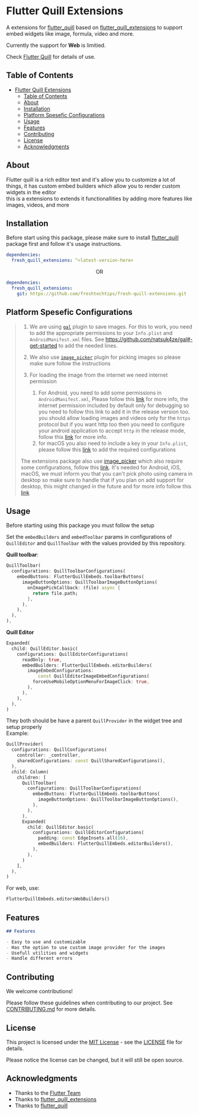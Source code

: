 # Flutter Quill Extensions

A extensions for [flutter_quill](https://pub.dev/packages/flutter_quill) based on [flutter_quill_extensions](https://pub.dev/packages/flutter_quill_extensions)
to support embed widgets like image, formula, video and more.

Currently the support for **Web** is limitied.

 Check [Flutter Quill](https://github.com/singerdmx/flutter-quill) for details of use.

 ## Table of Contents

- [Flutter Quill Extensions](#flutter-quill-extensions)
  - [Table of Contents](#table-of-contents)
  - [About](#about)
  - [Installation](#installation)
  - [Platform Spesefic Configurations](#platform-spesefic-configurations)
  - [Usage](#usage)
  - [Features](#features)
  - [Contributing](#contributing)
  - [License](#license)
  - [Acknowledgments](#acknowledgments)


## About
Flutter quill is a rich editor text and it's allow you to customize a lot of things, it has custom embed builders which allow you to render custom widgets in the editor <br>
this is a extensions to extends it functionallities by adding more features like images, videos, and more

## Installation

Before start using this package, please make sure to install
[flutter_quill](https://github.com/singerdmx/flutter-quill) package first and follow it's usage instructions.

```yaml
dependencies:
  fresh_quill_extensions: ^<latest-version-here>
```

<p align="center">OR</p>

```yaml
dependencies:
  fresh_quill_extensions:
    git: https://github.com/freshtechtips/fresh-quill-extensions.git
```

## Platform Spesefic Configurations

>
> 1. We are using [`gal`](https://github.com/natsuk4ze/) plugin to save images.
> For this to work, you need to add the appropriate permissions
> to your `Info.plist` and `AndroidManifest.xml` files.
> See <https://github.com/natsuk4ze/gal#-get-started> to add the needed lines.
>
> 2. We also use [`image_picker`](https://pub.dev/packages/image_picker) plugin for picking images so please make sure follow the instructions
>
> 3. For loading the image from the internet we need internet permission
>    1. For Android, you need to add some permissions in `AndroidManifest.xml`, Please follow this [link](https://developer.android.com/training/basics/network-ops/connecting) for more info, the internet permission included by default only for debugging so you need to follow this link to add it in the release version too. you should allow loading images and videos only for the `https` protocol but if you want http too then you need to configure your android application to accept `http` in the release mode, follow this [link](https://stackoverflow.com/questions/45940861/android-8-cleartext-http-traffic-not-permitted) for more info.
>    2. for macOS you also need to include a key in your `Info.plist`, please follow this [link](https://stackoverflow.com/a/61201081/18519412) to add the required configurations
>
> The extensions package also use [image_picker](https://pub.dev/packages/image_picker) which also require some configurations, follow this [link](https://pub.dev/packages/image_picker#installation). It's needed for Android, iOS, macOS, we must inform you that you can't pick photo using camera in desktop so make sure to handle that if you plan on add support for desktop, this might changed in the future and for more info follow this [link](https://pub.dev/packages/image_picker#windows-macos-and-linux) <br>
> 

## Usage

Before starting using this package you must follow the setup

Set the `embedBuilders` and `embedToolbar` params in configurations of `QuillEditor` and `QuillToolbar` with the
values provided by this repository.

**Quill toolbar**:
```dart
QuillToolbar(
  configurations: QuillToolbarConfigurations(
    embedButtons: FlutterQuillEmbeds.toolbarButtons(
      imageButtonOptions: QuillToolbarImageButtonOptions(
        onImagePickCallback: (file) async {
          return file.path;
        },
      ),
    ),
  ),
),
```

**Quill Editor**
```dart
Expanded(
  child: QuillEditor.basic(
    configurations: QuillEditorConfigurations(
      readOnly: true,
      embedBuilders: FlutterQuillEmbeds.editorBuilders(
        imageEmbedConfigurations:
            const QuillEditorImageEmbedConfigurations(
          forceUseMobileOptionMenuForImageClick: true,
        ),
      ),
    ),
  ),
)
```

They both should be have a parent `QuillProvider` in the widget tree and setup properly <br>
Example:

```dart
QuillProvider(
  configurations: QuillConfigurations(
    controller: _controller,
    sharedConfigurations: const QuillSharedConfigurations(),
  ),
  child: Column(
    children: [
      QuillToolbar(
        configurations: QuillToolbarConfigurations(
          embedButtons: FlutterQuillEmbeds.toolbarButtons(
            imageButtonOptions: QuillToolbarImageButtonOptions(),
          ),
        ),
      ),
      Expanded(
        child: QuillEditor.basic(
          configurations: QuillEditorConfigurations(
            padding: const EdgeInsets.all(16),
            embedBuilders: FlutterQuillEmbeds.editorBuilders(),
          ),
        ),
      )
    ],
  ),
)
```

For web, use:
```dart
FlutterQuillEmbeds.editorsWebBuilders()
```

## Features

```markdown
## Features

- Easy to use and customizable
- Has the option to use custom image provider for the images
- Usefull utilities and widgets
- Handle different errors
```

## Contributing

We welcome contributions!

Please follow these guidelines when contributing to our project. See [CONTRIBUTING.md](CONTRIBUTING.md) for more details.

## License

This project is licensed under the [MIT License](LICENSE) - see the [LICENSE](LICENSE) file for details.

Please notice the license can be changed, but it will still be open source.

## Acknowledgments

- Thanks to the [Flutter Team](https://flutter.dev/)
- Thanks to [flutter_quill_extensions](https://pub.dev/packages/flutter_quill_extensions) 
- Thanks to [flutter_quill](https://pub.dev/packages/flutter_quill)